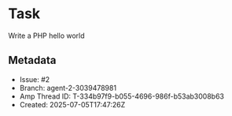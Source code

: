 # Task

Write a PHP hello world

## Metadata

- Issue: #2
- Branch: agent-2-3039478981
- Amp Thread ID: T-334b97f9-b055-4696-986f-b53ab3008b63
- Created: 2025-07-05T17:47:26Z
